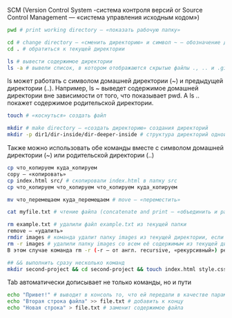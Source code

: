 SCM (Version Control System -cистема контроля версий or Source Control Management — «система управления исходным кодом»)
```bash
pwd # print working directory — «показать рабочую папку»

cd # change directory — «сменить директорию» и символ ~ — обозначение домашней директории
cd . # обратиться к текущей директории

ls # вывести содержимое директории
ls -a # вывели список, в котором отображаются скрытые файлы ., .. и .git
```
ls может работать с символом домашней директории (~) и предыдущей директории (..). Например, ls ~ выведет содержимое домашней директории вне зависимости от того, что показывает pwd. А ls .. покажет содержимое родительской директории.
```bash
touch # «коснуться» создать файл

mkdir # make directory — «создать директорию» создания директорий
mkdir -p dir1/dir-inside/dir-deeper-inside # структура директорий одной командой
```
Также можно использовать обе команды вместе с символом домашней директории (~) или родительской директории (..)
```bash
cp что_копируем куда_копируем
copy — «копировать»
cp index.html src/ # скопировали index.html в папку src
cp что_копируем что_копируем что_копируем куда_копируем

mv что_перемещаем куда_перемещаем # move — «переместить»

cat myfile.txt # чтение файла (concatenate and print — «объединить и распечатать»)

rm example.txt # удалили файл example.txt из текущей папки
remove — «удалить»
rmdir images # команда удалит папку images из текущей директории, если папка images пуста (remove directory — «удалить директорию»)
rm -r images # удалили папку images со всем её содержимым из текущей директории
В этом случае команда rm -r (-r — от англ. recursive, «рекурсивный») рекурсивно удаляет файлы и папки.

## && выполнить сразу несколько команд
mkdir second-project && cd second-project && touch index.html style.css
```
Tab автоматически дописывает не только команды, но и пути
```bash
echo "Привет!" # выводит в консоль то, что ей передали в качестве параметра
echo "Вторая строка файла" >> file.txt # добавить к концу
echo "Новая строка" > file.txt # заменит содержимое файла
```
